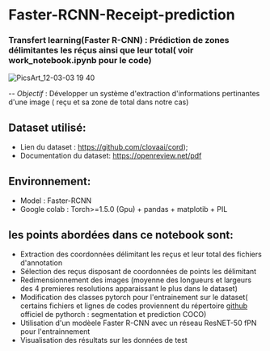 # Faster-RCNN-Receipt-prediction

###  Transfert learning(Faster R-CNN) : Prédiction de zones délimitantes les réçus ainsi que leur total( voir work_notebook.ipynb pour le code)
![PicsArt_12-03-03 19 40](https://user-images.githubusercontent.com/33714469/100955992-e0627180-3517-11eb-81a1-20384d208ef8.png)


-- *Objectif* : Développer un système d'extraction d'informations pertinantes d'une image ( reçu et sa zone de total dans notre cas)


## Dataset utilisé:
- Lien du dataset :  https://github.com/clovaai/cord);
- Documentation du dataset: https://openreview.net/pdf


## Environnement:
- Model : Faster-RCNN
- Google colab : Torch>=1.5.0 (Gpu) + pandas + matplotib + PIL


## les points abordées dans ce notebook sont:
- Extraction des coordonnées délimitant les reçus et leur total des fichiers d'annotation
-  Sélection des reçus disposant de coordonnées de points les délimitant
-  Redimensionnement des images (moyenne des longueurs et largeurs des 4 premieres resolutions apparaissant le plus dans le dataset)
-  Modification des classes pytorch pour l'entrainement sur le dataset( certains fichiers et lignes de codes proviennent du répertoire [github](https://pytorch.org/tutorials/intermediate/torchvision_tutorial.html) officiel de pythorch : segmentation et prediction COCO) 
-   Utilisation d'un modèele Faster R-CNN avec un réseau ResNET-50 fPN pour l'entrainnement
-  Visualisation des résultats sur les données de test 


